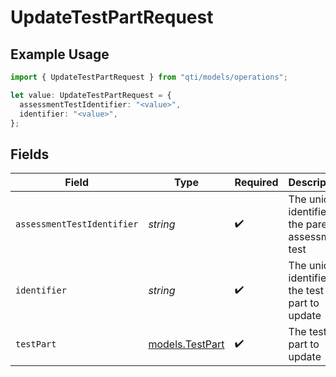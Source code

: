 # UpdateTestPartRequest

## Example Usage

```typescript
import { UpdateTestPartRequest } from "qti/models/operations";

let value: UpdateTestPartRequest = {
  assessmentTestIdentifier: "<value>",
  identifier: "<value>",
};
```

## Fields

| Field                                               | Type                                                | Required                                            | Description                                         |
| --------------------------------------------------- | --------------------------------------------------- | --------------------------------------------------- | --------------------------------------------------- |
| `assessmentTestIdentifier`                          | *string*                                            | :heavy_check_mark:                                  | The unique identifier of the parent assessment test |
| `identifier`                                        | *string*                                            | :heavy_check_mark:                                  | The unique identifier of the test part to update    |
| `testPart`                                          | [models.TestPart](../../models/testpart.md)         | :heavy_check_mark:                                  | The test part to update                             |